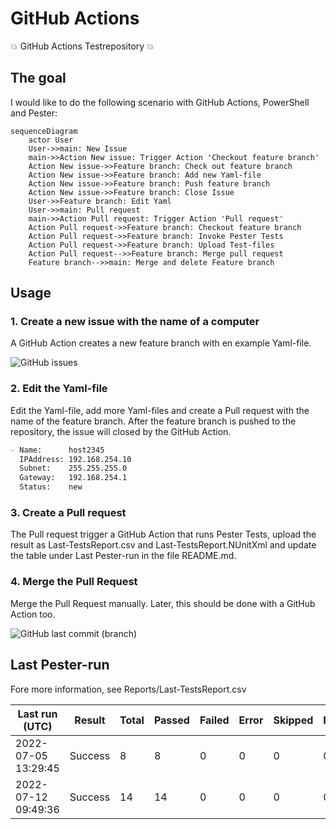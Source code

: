 # GitHub Actions

:boom: GitHub Actions Testrepository :boom:

## The goal

I would like to do the following scenario with GitHub Actions, PowerShell and Pester:

````mermaid
sequenceDiagram
    actor User
    User->>main: New Issue
    main->>Action New issue: Trigger Action 'Checkout feature branch'
    Action New issue->>Feature branch: Check out feature branch
    Action New issue->>Feature branch: Add new Yaml-file
    Action New issue->>Feature branch: Push feature branch
    Action New issue->>Feature branch: Close Issue
    User->>Feature branch: Edit Yaml
    User->>main: Pull request
    main->>Action Pull request: Trigger Action 'Pull request'
    Action Pull request->>Feature branch: Checkout feature branch
    Action Pull request->>Feature branch: Invoke Pester Tests
    Action Pull request->>Feature branch: Upload Test-files
    Action Pull request-->>Feature branch: Merge pull request
    Feature branch-->>main: Merge and delete Feature branch
````

## Usage

### 1. Create a new issue with the name of a computer

A GitHub Action creates a new feature branch with en example Yaml-file.  

![GitHub issues](https://img.shields.io/github/issues-raw/tinuwalther/actionstest)

### 2. Edit the Yaml-file

Edit the Yaml-file, add more Yaml-files and create a Pull request with the name of the feature branch. After the feature branch is pushed to the repository, the issue will closed by the GitHub Action.

````markdown
- Name:      host2345
  IPAddress: 192.168.254.10
  Subnet:    255.255.255.0
  Gateway:   192.168.254.1
  Status:    new
 ````

### 3. Create a Pull request

The Pull request trigger a GitHub Action that runs Pester Tests, upload the result as Last-TestsReport.csv and Last-TestsReport.NUnitXml and update the table under Last Pester-run in the file README.md.

### 4. Merge the Pull Request

Merge the Pull Request manually. Later, this should be done with a GitHub Action too.

![GitHub last commit (branch)](https://img.shields.io/github/last-commit/tinuwalther/actionstest/main)

## Last Pester-run

Fore more information, see Reports/Last-TestsReport.csv

Last run (UTC)|Result|Total|Passed|Failed|Error|Skipped|NotRun
-|-|-|-|-|-|-|-
2022-07-05 13:29:45|Success|8|8|0|0|0|0
2022-07-12 09:49:36|Success|14|14|0|0|0|0
